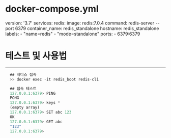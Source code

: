 # docker-compose.yml

version: '3.7'
services:
  redis:
    image: redis:7.0.4
    command: redis-server --port 6379
    container_name: redis_standalone
    hostname: redis_standalone
    labels:
      - "name=redis"
      - "mode=standalone"
    ports:
      - 6379:6379

# 테스트 및 사용법
--------------------------------------
```rust
  ## 레디스 접속
  >> docker exec -it redis_boot redis-cli

  ## 접속 테스트 
  127.0.0.1:6379> PING
  PONG
  127.0.0.1:6379> keys *
  (empty array)
  127.0.0.1:6379> SET abc 123
  OK
  127.0.0.1:6379> GET abc
  "123"
  127.0.0.1:6379>
```
